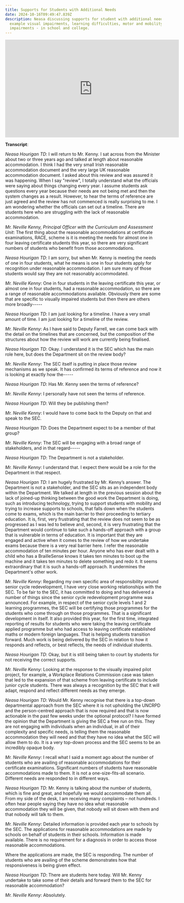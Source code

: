 ```yaml
---
title: Supports for Students with Additional Needs
date: 2024-10-16T09:49:47.839Z
description: Neasa discussing supports for student with additional needs - for
  example visual impairments, learning difficulties, motor and mobility
  impairments - in school and college.
---
```

<iframe width="560" height="315" src="https://www.youtube.com/embed/0YWb7ll21Bo?si=-k21_KENzXt5RWCW" title="YouTube video player" frameborder="0" allow="accelerometer; autoplay; clipboard-write; encrypted-media; gyroscope; picture-in-picture; web-share" referrerpolicy="strict-origin-when-cross-origin" allowfullscreen></iframe>

**Transcript**:

*Neasa Hourigan TD*: I will return to Mr. Kenny. I sat across from the Minister about two or three years ago and talked at length about reasonable accommodation. I think I had the very small Irish reasonable accommodation document and the very large UK reasonable accommodation document. I asked about this review and was assured it was happening. When I say "review", I totally understand what the officials were saying about things changing every year. I assume students ask questions every year because their needs are not being met and then the system changes as a result. However, to hear the terms of reference are just agreed and the review has not commenced is really surprising to me. I am wondering whether the officials can set out a timeline. There are students here who are struggling with the lack of reasonable accommodation.

*Mr. Neville Kenny, Principal Officer with the Curriculum and Assessment Unit*: The first thing about the reasonable accommodations at certificate examinations, RACE, scheme is it is meeting the needs for almost one in four leaving certificate students this year, so there are very significant numbers of students who benefit from those accommodations.

*Neasa Hourigan TD*: I am sorry, but when Mr. Kenny is meeting the needs of one in four students, what he means is one in four students apply for recognition under reasonable accommodation. I am sure many of those students would say they are not reasonably accommodated.

*Mr. Neville Kenny*: One in four students in the leaving certificate this year, or almost one in four students, had a reasonable accommodation, so there are a range of reasonable accommodations available. Obviously there are some that are specific to visually impaired students but then there are others more broadly-----

*Neasa Hourigan TD*: I am just looking for a timeline. I have a very small amount of time. I am just looking for a timeline of the review.

*Mr. Neville Kenny*: As I have said to Deputy Farrell, we can come back with the detail on the timelines that are concerned, but the composition of the structures about how the review will work are currently being finalised.

*Neasa Hourigan TD*: Okay. I understand it is the SEC which has the main role here, but does the Department sit on the review body?

*Mr. Neville Kenny*: The SEC itself is putting in place those review mechanisms as we speak. It has confirmed its terms of reference and now it is looking at exactly how the-----

*Neasa Hourigan TD*: Has Mr. Kenny seen the terms of reference?

*Mr. Neville Kenny*: I personally have not seen the terms of reference.

*Neasa Hourigan TD*: Will they be publishing them?

*Mr. Neville Kenny*: I would have to come back to the Deputy on that and speak to the SEC.

*Neasa Hourigan TD*: Does the Department expect to be a member of that group?

*Mr. Neville Kenny*: The SEC will be engaging with a broad range of stakeholders, and in that regard-----

*Neasa Hourigan TD*: The Department is not a stakeholder.

*Mr. Neville Kenny*: I understand that. I expect there would be a role for the Department in that respect.

*Neasa Hourigan TD*: I am hugely frustrated by Mr. Kenny’s answer. The Department is not a stakeholder, and the SEC sits as an independent body within the Department. We talked at length in the previous session about the lack of joined-up thinking between the good work the Department is doing, such as introducing technology, trying to support students with mobility and trying to increase supports to schools, that falls down when the students come to exams, which is the main barrier to their proceeding to tertiary education. It is, first, very frustrating that the review does not seem to be as progressed as I was led to believe and, second, it is very frustrating that the Department would continue to take such a hands-off approach with a group that is vulnerable in terms of education. It is important that they are engaged and active when it comes to the review of how we undertake exams because there is a very real barrier here. I refer the reasonable accommodation of ten minutes per hour. Anyone who has ever dealt with a child who has a BrailleSense knows it takes ten minutes to boot up the machine and it takes ten minutes to delete something and redo it. It seems extraordinary that it is such a hands-off approach. It undermines the Department's other work.

*Mr. Neville Kenny*: Regarding my own specific area of responsibility around senior cycle redevelopment, I have very close working relationships with the SEC. To be fair to the SEC, it has committed to doing and has delivered a number of things since the senior cycle redevelopment programme was announced. For example, in respect of the senior cycle levels 1 and 2 learning programmes, the SEC will be certifying those programmes for the students who come through on those programmes. That is a significant development in itself. It also provided this year, for the first time, integrated reporting of results for students who were taking the leaving certificate applied programme but who had access to leaving certificate established maths or modern foreign languages. That is helping students transition forward. Much work is being delivered by the SEC in relation to how it responds and reflects, or best reflects, the needs of individual students.

*Neasa Hourigan TD*: Okay, but it is still being taken to court by students for not receiving the correct supports.

*Mr. Neville Kenny*: Looking at the response to the visually impaired pilot project, for example, a Workplace Relations Commission case was taken that led to the expansion of that scheme from leaving certificate to include junior cycle students. There was always a recognition by the SEC that it will adapt, respond and reflect different needs as they emerge.

*Neasa Hourigan TD*: Would Mr. Kenny recognise that there is a top-down departmental approach from the SEC where it is not upholding the UNCRPD and the person-centred approach that is now required and that is now actionable in the past few weeks under the optional protocol? I have formed the opinion that the Department is giving the SEC a free run on this. They are not engaging with individuals when an individual, in all of their complexity and specific needs, is telling them the reasonable accommodation they will need and that they have no idea what the SEC will allow them to do. It is a very top-down process and the SEC seems to be an incredibly opaque body.

*Mr. Neville Kenny*: I recall what I said a moment ago about the number of students who are availing of reasonable accommodations for their certificate examinations. Significant numbers of students have reasonable accommodations made to them. It is not a one-size-fits-all scenario. Different needs are responded to in different ways.

*Neasa Hourigan TD*: Mr. Kenny is talking about the number of students, which is fine and great, and hopefully we would accommodate them all. From my side of the desk, I am receiving many complaints – not hundreds. I often hear people saying they have no idea what reasonable accommodation they will be given, that nobody will sit down with them and that nobody will talk to them.

*Mr. Neville Kenny*: Detailed information is provided each year to schools by the SEC. The applications for reasonable accommodations are made by schools on behalf of students in their schools. Information is made available. There is no requirement for a diagnosis in order to access those reasonable accommodations.

Where the applications are made, the SEC is responding. The number of students who are availing of the scheme demonstrates how that responsiveness is being given effect.

*Neasa Hourigan TD*: There are students here today. Will Mr. Kenny undertake to take some of their details and forward them to the SEC for reasonable accommodation?

*Mr. Neville Kenny*: Absolutely.